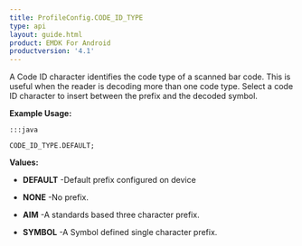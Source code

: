 ```yaml
---
title: ProfileConfig.CODE_ID_TYPE
type: api
layout: guide.html
product: EMDK For Android
productversion: '4.1'
---
```



A Code ID character identifies the code type of a scanned bar code.
 This is useful when the reader is decoding more than one code type.
 Select a code ID character to insert between the prefix and the decoded symbol.
 
 

**Example Usage:**
	
	:::java
	
	CODE_ID_TYPE.DEFAULT;
	


**Values:**

* **DEFAULT** -Default prefix configured on device

* **NONE** -No prefix.

* **AIM** -A standards based three character prefix.

* **SYMBOL** -A Symbol defined single character prefix.









